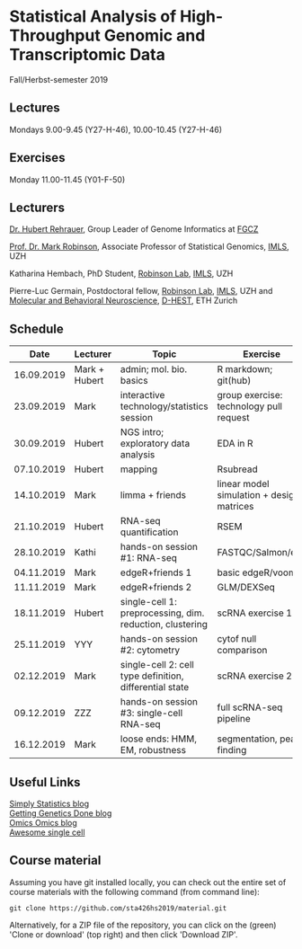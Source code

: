 # Statistical Analysis of High-Throughput Genomic and Transcriptomic Data 
Fall/Herbst-semester 2019

## Lectures
Mondays 9.00-9.45 (Y27-H-46), 10.00-10.45 (Y27-H-46)

## Exercises
Monday 11.00-11.45 (Y01-F-50)

## Lecturers

[Dr. Hubert Rehrauer](http://www.fgcz.ch/the-center/people/rehrauer.html), Group Leader of Genome Informatics at [FGCZ](http://www.fgcz.ch/)  

[Prof. Dr. Mark Robinson](https://robinsonlabuzh.github.io/), Associate Professor of Statistical Genomics, [IMLS](http://www.imls.uzh.ch/index.html), UZH  

Katharina Hembach, PhD Student, [Robinson Lab](https://robinsonlabuzh.github.io/), [IMLS](http://www.imls.uzh.ch/index.html), UZH  

Pierre-Luc Germain, Postdoctoral fellow, [Robinson Lab](https://robinsonlabuzh.github.io/), [IMLS](http://www.imls.uzh.ch/index.html), UZH and [Molecular and Behavioral Neuroscience](https://bohaceklab.ethz.ch/), [D-HEST](https://hest.ethz.ch/en), ETH Zurich 



## Schedule

| Date  | Lecturer | Topic | Exercise | JC1 | JC2 |
| --- | --- | --- | --- | --- | --- |
| 16.09.2019  | Mark + Hubert  | admin; mol. bio. basics | R markdown; git(hub) | | |
| 23.09.2019  | Mark | interactive technology/statistics session  | group exercise: technology pull request | | |
| 30.09.2019  | Hubert | NGS intro; exploratory data analysis | EDA in R | | |
| 07.10.2019  | Hubert | mapping  | Rsubread | | |
| 14.10.2019  | Mark | limma + friends | linear model simulation + design matrices |  |  |
| 21.10.2019  | Hubert | RNA-seq quantification    | RSEM  | | |
| 28.10.2019  | Kathi | hands-on session #1: RNA-seq  | FASTQC/Salmon/etc. | X | X |
| 04.11.2019  | Mark | edgeR+friends 1 | basic edgeR/voom |  |  |
| 11.11.2019  | Mark | edgeR+friends 2  | GLM/DEXSeq |  |  |
| 18.11.2019  | Hubert | single-cell 1: preprocessing, dim. reduction, clustering  | scRNA exercise 1 |  |  |
| 25.11.2019  | YYY | hands-on session #2: cytometry  | cytof null comparison | X | X |
| 02.12.2019  | Mark | single-cell 2: cell type definition, differential state  | scRNA exercise 2 |  |  |
| 09.12.2019  | ZZZ | hands-on session #3: single-cell RNA-seq  | full scRNA-seq pipeline | X | X |
| 16.12.2019  | Mark | loose ends: HMM, EM, robustness   | segmentation, peak finding |  |  |    


## Useful Links
[Simply Statistics blog](https://simplystatistics.org/)  
[Getting Genetics Done blog](http://www.gettinggeneticsdone.com/)  
[Omics Omics blog](http://omicsomics.blogspot.ch/)  
[Awesome single cell](https://github.com/seandavi/awesome-single-cell)

## Course material

Assuming you have git installed locally, you can check out the entire set of course materials with the following command (from command line):
```
git clone https://github.com/sta426hs2019/material.git
```  
Alternatively, for a ZIP file of the repository, you can click on the (green) 'Clone or download' (top right) and then click 'Download ZIP'.
